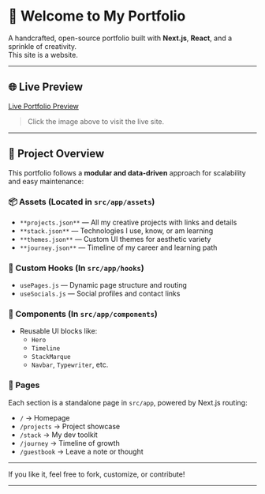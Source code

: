 # 🎯 Welcome to My Portfolio

A handcrafted, open-source portfolio built with **Next.js**, **React**, and a sprinkle of creativity.  
This site is a website.

---
## 🌐 Live Preview

[Live Portfolio Preview](https://prathamrajpoot.netlify.app)
> Click the image above to visit the live site.

---

## 🚀 Project Overview

This portfolio follows a **modular and data-driven** approach for scalability and easy maintenance:

### 📦 Assets (Located in `src/app/assets`)

- `**projects.json**` — All my creative projects with links and details  
- `**stack.json**` — Technologies I use, know, or am learning  
- `**themes.json**` — Custom UI themes for aesthetic variety  
- `**journey.json**` — Timeline of my career and learning path  

### 🧠 Custom Hooks (In `src/app/hooks`)

- `usePages.js` — Dynamic page structure and routing  
- `useSocials.js` — Social profiles and contact links  

### 🧩 Components (In `src/app/components`)

- Reusable UI blocks like:
  - `Hero`
  - `Timeline`
  - `StackMarque`
  - `Navbar`, `Typewriter`, etc.

### 📄 Pages

Each section is a standalone page in `src/app`, powered by Next.js routing:

- `/` → Homepage  
- `/projects` → Project showcase  
- `/stack` → My dev toolkit  
- `/journey` → Timeline of growth  
- `/guestbook` → Leave a note or thought  

---

If you like it, feel free to fork, customize, or contribute!

---
